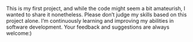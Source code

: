 This is my first project, and while the code might seem a bit amateurish, I wanted to share it nonetheless. Please don’t judge my skills based on this project alone. I’m continuously learning and improving my abilities in software development. Your feedback and suggestions are always welcome:)
